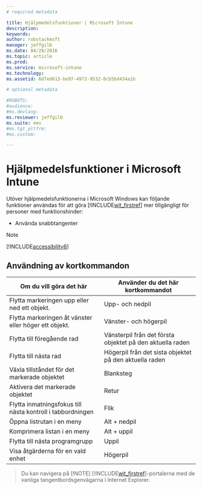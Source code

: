 ```yaml
---
# required metadata

title: Hjälpmedelsfunktioner | Microsoft Intune
description:
keywords:
author: robstackmsft
manager: jeffgilb
ms.date: 04/28/2016
ms.topic: article
ms.prod:
ms.service: microsoft-intune
ms.technology:
ms.assetid: 6d7ed613-be97-4973-9532-8cb5bd434a1b

# optional metadata

#ROBOTS:
#audience:
#ms.devlang:
ms.reviewer: jeffgilb
ms.suite: ems
#ms.tgt_pltfrm:
#ms.custom:

---
```


# Hjälpmedelsfunktioner i Microsoft Intune
Utöver hjälpmedelsfunktionerna i Microsoft Windows kan följande funktioner användas för att göra [!INCLUDE[wit_firstref](./includes/wit_firstref_md.md)] mer tillgängligt för personer med funktionshinder:

-   Använda snabbtangenter

> [!NOTE]
> [!INCLUDE[accessibility6](./includes/accessibility6_md.md)]

## Användning av kortkommandon

|Om du vill göra det här|Använder du det här kortkommandot|
|--------------|------------------------------|
|Flytta markeringen upp eller ned ett objekt.|Upp- och nedpil|
|Flytta markeringen åt vänster eller höger ett objekt.|Vänster- och högerpil|
|Flytta till föregående rad|Vänsterpil från det första objektet på den aktuella raden|
|Flytta till nästa rad|Högerpil från det sista objektet på den aktuella raden|
|Växla tillståndet för det markerade objektet|Blanksteg|
|Aktivera det markerade objektet|Retur|
|Flytta inmatningsfokus till nästa kontroll i tabbordningen|Flik|
|Öppna listrutan i en meny|Alt + nedpil|
|Komprimera listan i en meny|Alt + uppil|
|Flytta till nästa programgrupp|Uppil|
|Visa åtgärderna för en vald enhet|Högerpil|
> Du kan navigera på [!NOTE]
> [!INCLUDE[wit_firstref](./includes/wit_firstref_md.md)]-portalerna med de vanliga tangentbordsgenvägarna i Internet Explorer.



<!--HONumber=Jun16_HO2-->


